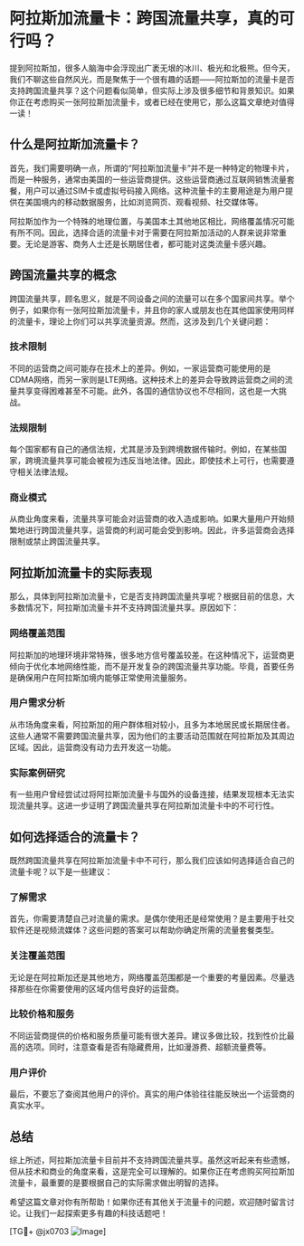 # 阿拉斯加流量卡：跨国流量共享，真的可行吗？

提到阿拉斯加，很多人脑海中会浮现出广袤无垠的冰川、极光和北极熊。但今天，我们不聊这些自然风光，而是聚焦于一个很有趣的话题——阿拉斯加的流量卡是否支持跨国流量共享？这个问题看似简单，但实际上涉及很多细节和背景知识。如果你正在考虑购买一张阿拉斯加流量卡，或者已经在使用它，那么这篇文章绝对值得一读！

## 什么是阿拉斯加流量卡？

首先，我们需要明确一点，所谓的“阿拉斯加流量卡”并不是一种特定的物理卡片，而是一种服务，通常由美国的一些运营商提供。这些运营商通过互联网销售流量套餐，用户可以通过SIM卡或虚拟号码接入网络。这种流量卡的主要用途是为用户提供在美国境内的移动数据服务，比如浏览网页、观看视频、社交媒体等。

阿拉斯加作为一个特殊的地理位置，与美国本土其他地区相比，网络覆盖情况可能有所不同。因此，选择合适的流量卡对于需要在阿拉斯加活动的人群来说非常重要。无论是游客、商务人士还是长期居住者，都可能对这类流量卡感兴趣。

## 跨国流量共享的概念

跨国流量共享，顾名思义，就是不同设备之间的流量可以在多个国家间共享。举个例子，如果你有一张阿拉斯加流量卡，并且你的家人或朋友也在其他国家使用同样的流量卡，理论上你们可以共享流量资源。然而，这涉及到几个关键问题：

### 技术限制
不同的运营商之间可能存在技术上的差异。例如，一家运营商可能使用的是CDMA网络，而另一家则是LTE网络。这种技术上的差异会导致跨运营商之间的流量共享变得困难甚至不可能。此外，各国的通信协议也不尽相同，这也是一大挑战。

### 法规限制
每个国家都有自己的通信法规，尤其是涉及到跨境数据传输时。例如，在某些国家，跨境流量共享可能会被视为违反当地法律。因此，即使技术上可行，也需要遵守相关法律法规。

### 商业模式
从商业角度来看，流量共享可能会对运营商的收入造成影响。如果大量用户开始频繁地进行跨国流量共享，运营商的利润可能会受到影响。因此，许多运营商会选择限制或禁止跨国流量共享。

## 阿拉斯加流量卡的实际表现

那么，具体到阿拉斯加流量卡，它是否支持跨国流量共享呢？根据目前的信息，大多数情况下，阿拉斯加流量卡并不支持跨国流量共享。原因如下：

### 网络覆盖范围
阿拉斯加的地理环境非常特殊，很多地方信号覆盖较差。在这种情况下，运营商更倾向于优化本地网络性能，而不是开发复杂的跨国流量共享功能。毕竟，首要任务是确保用户在阿拉斯加境内能够正常使用流量服务。

### 用户需求分析
从市场角度来看，阿拉斯加的用户群体相对较小，且多为本地居民或长期居住者。这些人通常不需要跨国流量共享，因为他们的主要活动范围就在阿拉斯加及其周边区域。因此，运营商没有动力去开发这一功能。

### 实际案例研究
有一些用户曾经尝试过将阿拉斯加流量卡与国外的设备连接，结果发现根本无法实现流量共享。这进一步证明了跨国流量共享在阿拉斯加流量卡中的不可行性。

## 如何选择适合的流量卡？

既然跨国流量共享在阿拉斯加流量卡中不可行，那么我们应该如何选择适合自己的流量卡呢？以下是一些建议：

### 了解需求
首先，你需要清楚自己对流量的需求。是偶尔使用还是经常使用？是主要用于社交软件还是视频流媒体？这些问题的答案可以帮助你确定所需的流量套餐类型。

### 关注覆盖范围
无论是在阿拉斯加还是其他地方，网络覆盖范围都是一个重要的考量因素。尽量选择那些在你需要使用的区域内信号良好的运营商。

### 比较价格和服务
不同运营商提供的价格和服务质量可能有很大差异。建议多做比较，找到性价比最高的选项。同时，注意查看是否有隐藏费用，比如漫游费、超额流量费等。

### 用户评价
最后，不要忘了查阅其他用户的评价。真实的用户体验往往能反映出一个运营商的真实水平。

## 总结

综上所述，阿拉斯加流量卡目前并不支持跨国流量共享。虽然这听起来有些遗憾，但从技术和商业的角度来看，这是完全可以理解的。如果你正在考虑购买阿拉斯加流量卡，最重要的是要根据自己的实际需求做出明智的选择。

希望这篇文章对你有所帮助！如果你还有其他关于流量卡的问题，欢迎随时留言讨论。让我们一起探索更多有趣的科技话题吧！

[TG💪+ @jx0703 ![Image](https://github.com/user-attachments/assets/dbca1d08-cadb-493c-b0ec-ad6f7a83f270)]